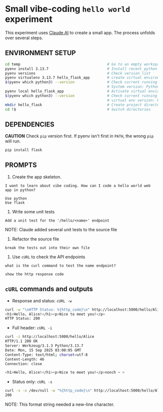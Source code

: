 # Small vibe-coding `hello world` experiment

This experiment uses [Claude AI](https://claude.ai/new) to create a small app. The process 
unfolds over several steps. 

## ENVIRONMENT SETUP

```bash
cd temp                                        # Go to an empty workspace
pyenv install 3.13.7                           # Install recent python
pyenv versions                                 # Check version list
pyenv virtualenv 3.13.7 hello_flask_app        # create virtual environment
$(pyenv which python3) --version               # Check current running version
                                               # System version: Python 3.10.12
pyenv local hello_flask_app                    # Activate virtual environment
$(pyenv which python3) --version               # Check current running version
                                               # virtual env version: Python 3.13.7
mkdir hello_flask                              # Create project directory
cd !$                                          # Switch directories  
```

## DEPENDENCIES

**CAUTION** Check `pip` version first. If pyenv isn't first in `PATH`, the wrong `pip` will run.

```bash
pip install flask
```

## PROMPTS

1. Create the app skeleton.

```
I want to learn about vibe coding. How can I code a hello world web app in python? 

Use python
Use flask
```

1. Write some unit tests

```
Add a unit test for the '/hello/<name>' endpoint 
```

NOTE: Claude added several unit tests to the source file

1. Refactor the source file

```
break the tests out into their own file
```

1. Use `cURL` to check the API endpoints

```
what is the curl command to test the name endpoint?

show the http response code
```

## `cURL` commands and outputs

* Response and status: `cURL -w`

```bash
curl -w "\nHTTP Status: %{http_code}\n" http://localhost:5000/hello/Alice
<h1>Hello, Alice!</h1><p>Nice to meet you!</p>
HTTP Status: 200
```

* Full header: `cURL -i`

```bash
curl -i http://localhost:5000/hello/Alice
HTTP/1.1 200 OK
Server: Werkzeug/3.1.3 Python/3.13.7
Date: Mon, 15 Sep 2025 03:00:05 GMT
Content-Type: text/html; charset=utf-8
Content-Length: 46
Connection: close

<h1>Hello, Alice!</h1><p>Nice to meet you!</p>nonch ~ >
```

* Status only: `cURL -s`
```bash
curl -s -o /dev/null -w "%{http_code}\n" http://localhost:5000/hello/Alice
200
```

NOTE: This format string needed a new-line character.
